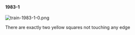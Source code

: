 #### 1983-1
![train-1983-1-0.png](https://github.com/lil-lab/nlvr/raw/master/nlvr/train/images/7/train-1983-1-0.png "train-1983-1-0.png")

There are exactly two yellow squares not touching any edge